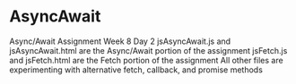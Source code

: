 # AsyncAwait
Async/Await Assignment Week 8 Day 2
jsAsyncAwait.js and jsAsyncAwait.html are the Async/Await portion of the assignment
jsFetch.js and jsFetch.html are the Fetch portion of the assignment
All other files are experimenting with alternative fetch, callback, and promise methods
